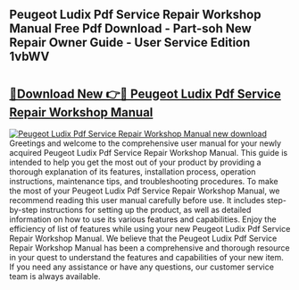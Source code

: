 ## Peugeot Ludix Pdf Service Repair Workshop Manual Free Pdf Download - Part-soh New Repair Owner Guide - User Service Edition 1vbWV

# <h2><a href="http://bc7704.oget.top/?id=Peugeot+Ludix+Pdf+Service+Repair+Workshop+Manual">🔗Download New 👉🔴 Peugeot Ludix Pdf Service Repair Workshop Manual</a></h2>

[![Peugeot Ludix Pdf Service Repair Workshop Manual new download](https://i.imgur.com/5g1atiW.png)](http://bc7704.oget.top/?id=Peugeot+Ludix+Pdf+Service+Repair+Workshop+Manual)
Greetings and welcome to the comprehensive user manual for your newly acquired Peugeot Ludix Pdf Service Repair Workshop Manual. This guide is intended to help you get the most out of your product by providing a thorough explanation of its features, installation process, operation instructions, maintenance tips, and troubleshooting procedures. To make the most of your Peugeot Ludix Pdf Service Repair Workshop Manual, we recommend reading this user manual carefully before use. It includes step-by-step instructions for setting up the product, as well as detailed information on how to use its various features and capabilities. Enjoy the efficiency of list of features while using your new Peugeot Ludix Pdf Service Repair Workshop Manual. We believe that the Peugeot Ludix Pdf Service Repair Workshop Manual has been a comprehensive and thorough resource in your quest to understand the features and capabilities of your new item. If you need any assistance or have any questions, our customer service team is always available.
